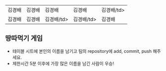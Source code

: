 <table>
      <tbody>
        <tr>
          <td>김경배</td>
          <td>김경배</td>
          <td>김경배</td>
          <td>김경배</td>
          <td>김경배/td>
        </tr>
        <tr>
          <td>김경배</td>
          <td>김경배</td>
          <td>김경배/td>
          <td>김경배/td>
          <td>김경배</td>
        </tr>
      </tbody>
</table>

## 땅따먹기 게임

- 테이블 시트에 본인의 이름을 남기고 팀의 repository에 add, commit, push 해주세요.
- 제한시간 5분 이후에 가장 많은 이름을 남긴 사람이 우승!
